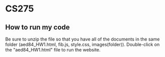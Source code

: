# CS275

## How to run my code
Be sure to unzip the file so that you have all of the documents in the same folder (aed84_HW1.html, fib.js, style.css, images(folder)).
Double-click on the "aed84_HW1.html" file to run the website.
